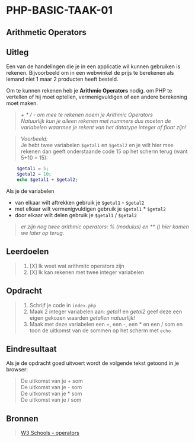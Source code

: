 # PHP-BASIC-TAAK-01
## Arithmetic Operators
## Uitleg
Een van de handelingen die je in een applicatie wil kunnen gebruiken is rekenen. Bijvoorbeeld om in een webwinkel de prijs te berekenen als iemand niet 1 maar 2 producten heeft besteld.
>
Om te kunnen rekenen heb je **Arithmic Operators** nodig. om PHP te vertellen of hij moet optellen, vermenigvuldigen of een andere berekening moet maken.
>
>_+  *  /  -  om mee te rekenen noem je Arithmic Operators_  
>_Natuurlijk kun je alleen rekenen met nummers dus moeten de variabelen waarmee je rekent van het datatype integer of float zijn!_

>_Voorbeeld:_  
>Je hebt twee variabelen `$getal1` en `$getal2` en je wilt hier mee rekenen dan geeft onderstaande code 15 op het scherm terug (want 5+10 = 15):
```php
    $getal1 = 5;
    $getal2 = 10;
    echo $getal1 + $getal2;
```
Als je de variabelen 
* van elkaar wilt aftrekken gebruik je `$getal1` - `$getal2`
* met elkaar wilt vermenigvuldigen gebruik je `$getal1` * `$getal2`
* door elkaar wilt delen gebruik je `$getal1` / `$getal2`

>_er zijn nog twee arithmic operators: % (modulus) en ** () hier komen we later op terug._

>
## Leerdoelen
>1. [X] Ik weet wat arithmitc operators zijn
>2. [X] Ik kan rekenen met twee integer variabelen

## Opdracht
>1. Schrijf je code in `index.php`
>2. Maak 2 integer variabelen aan: _getal1_ en _getal2_ geef deze een eigen gekozen waarden _getallen natuurlijk!_
>3. Maak met deze variabelen een +, een -, een * en een / som en toon de uitkomst van de sommen op het scherm met `echo`

## Eindresultaat
Als je de opdracht goed uitvoert wordt de volgende tekst getoond in je browser: 
>De uitkomst van je + som  
>De uitkomst van je - som  
>De uitkomst van je * som  
>De uitkomst van je / som  

## Bronnen
>[W3 Schools - operators](https://www.w3schools.com/php/php_operators.asp)
